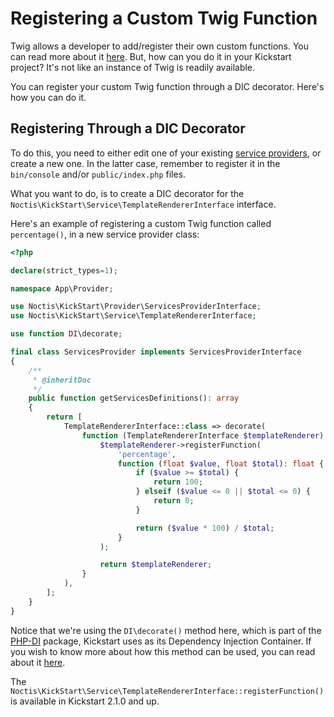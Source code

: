 # Registering a Custom Twig Function

Twig allows a developer to add/register their own custom functions. You can read more about it 
[here](https://twig.symfony.com/doc/3.x/advanced.html#functions). But, how can you do it in your Kickstart project? 
It's not like an instance of Twig is readily available.

You can register your custom Twig function through a DIC decorator. Here's how you can do it.

## Registering Through a DIC Decorator

To do this, you need to either edit one of your existing [service providers](../Service_Providers.md), or create a new
one. In the latter case, remember to register it in the `bin/console` and/or `public/index.php` files.

What you want to do, is to create a DIC decorator for the `Noctis\KickStart\Service\TemplateRendererInterface` 
interface.

Here's an example of registering a custom Twig function called `percentage()`, in a new service provider class:

```php
<?php

declare(strict_types=1);

namespace App\Provider;

use Noctis\KickStart\Provider\ServicesProviderInterface;
use Noctis\KickStart\Service\TemplateRendererInterface;

use function DI\decorate;

final class ServicesProvider implements ServicesProviderInterface
{
    /**
     * @inheritDoc
     */
    public function getServicesDefinitions(): array
    {
        return [
            TemplateRendererInterface::class => decorate(
                function (TemplateRendererInterface $templateRenderer): TemplateRendererInterface {
                    $templateRenderer->registerFunction(
                        'percentage',
                        function (float $value, float $total): float {
                            if ($value >= $total) {
                                return 100;
                            } elseif ($value <= 0 || $total <= 0) {
                                return 0;
                            }

                            return ($value * 100) / $total;
                        }
                    );

                    return $templateRenderer;
                }
            ),
        ];
    }
}
```

Notice that we're using the `DI\decorate()` method here, which is part of the [PHP-DI](https://php-di.org/) package, 
Kickstart uses as its Dependency Injection Container. If you wish to know more about how this method can be used, you 
can read about it [here](https://php-di.org/doc/definition-overriding.html#decorators).

The `Noctis\KickStart\Service\TemplateRendererInterface::registerFunction()` is available in Kickstart 2.1.0 and up.
